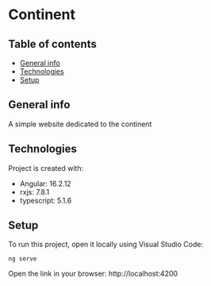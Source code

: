 # Continent


## Table of contents
* [General info](#general-info)
* [Technologies](#technologies)
* [Setup](#setup)

## General info
A simple website dedicated to the continent
	
## Technologies
Project is created with:
* Angular: 16.2.12
* rxjs: 7.8.1
* typescript: 5.1.6
	
## Setup
To run this project, open it locally using Visual Studio Code:

```
ng serve
```

Open the link in your browser: http://localhost:4200
